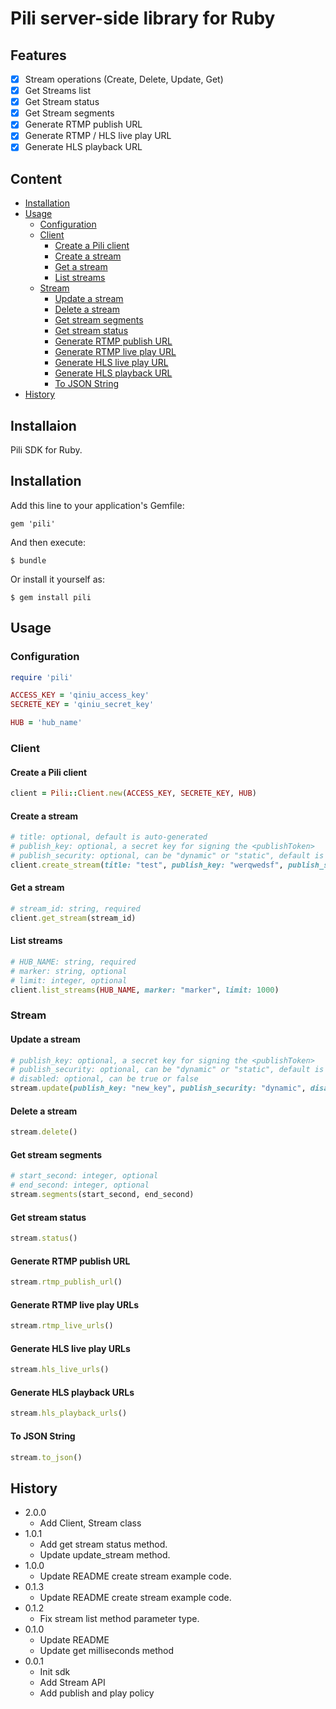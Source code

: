 # Pili server-side library for Ruby

## Features

- [x] Stream operations (Create, Delete, Update, Get)
- [x] Get Streams list
- [x] Get Stream status
- [x] Get Stream segments
- [x] Generate RTMP publish URL
- [x] Generate RTMP / HLS live play URL
- [x] Generate HLS playback URL

## Content

- [Installation](#Installation)
- [Usage](#Usage)
  - [Configuration](#Configuration)
  - [Client](#Client)
    - [Create a Pili client](#Create-a-Pili-client)
    - [Create a stream](#Create-a-stream)
    - [Get a stream](#Get-a-stream)
    - [List streams](#List-streams)
  - [Stream](#Stream)
      - [Update a stream](#Update-a-stream)
    - [Delete a stream](#Delete-a-stream)
    - [Get stream segments](#Get-stream-segments)
    - [Get stream status](#Get-stream-status)
    - [Generate RTMP publish URL](#Generate-RTMP-publish-URL)
    - [Generate RTMP live play URL](#Generate-RTMP-live-play-URL)
    - [Generate HLS live play URL](#Generate-HLS-live-play-URL)
    - [Generate HLS playback URL](#Generate-HLS-playback-URL)
    - [To JSON String](#To-JSON-String)
- [History](#History)

## Installaion

Pili SDK for Ruby.

## Installation

Add this line to your application's Gemfile:

    gem 'pili'

And then execute:

    $ bundle

Or install it yourself as:

    $ gem install pili


## Usage

### Configuration

```ruby
require 'pili'

ACCESS_KEY = 'qiniu_access_key'
SECRETE_KEY = 'qiniu_secret_key'

HUB = 'hub_name'
```

### Client

#### Create a Pili client

```ruby
client = Pili::Client.new(ACCESS_KEY, SECRETE_KEY, HUB)
```

#### Create a stream

```ruby
# title: optional, default is auto-generated
# publish_key: optional, a secret key for signing the <publishToken>
# publish_security: optional, can be "dynamic" or "static", default is "dynamic"
client.create_stream(title: "test", publish_key: "werqwedsf", publish_security: "static")
```

#### Get a stream

```ruby
# stream_id: string, required
client.get_stream(stream_id)
```

#### List streams

```ruby
# HUB_NAME: string, required
# marker: string, optional
# limit: integer, optional
client.list_streams(HUB_NAME, marker: "marker", limit: 1000)
```

### Stream

#### Update a stream

```ruby
# publish_key: optional, a secret key for signing the <publishToken>
# publish_security: optional, can be "dynamic" or "static", default is "dynamic"
# disabled: optional, can be true or false
stream.update(publish_key: "new_key", publish_security: "dynamic", disabled: true)
```

#### Delete a stream

```ruby
stream.delete()
```

#### Get stream segments

```ruby
# start_second: integer, optional
# end_second: integer, optional
stream.segments(start_second, end_second)
```

#### Get stream status

```ruby
stream.status()
```

#### Generate RTMP publish URL

```ruby
stream.rtmp_publish_url()
```

#### Generate RTMP live play URLs

```ruby
stream.rtmp_live_urls()
```

#### Generate HLS live play URLs

```ruby
stream.hls_live_urls()
```

#### Generate HLS playback URLs

```ruby
stream.hls_playback_urls()
```

#### To JSON String
```ruby
stream.to_json()
```

## History

- 2.0.0
  - Add Client, Stream class
- 1.0.1
  - Add get stream status method.
  - Update update_stream method.
- 1.0.0
  - Update README create stream example code.
- 0.1.3
  - Update README create stream example code.
- 0.1.2
  - Fix stream list method parameter type.
- 0.1.0
  - Update README
  - Update get milliseconds method
- 0.0.1
  - Init sdk
  - Add Stream API
  - Add publish and play policy